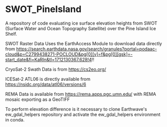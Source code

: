 # SWOT_PineIsland
A repository of code evaluating ice surface elevation heights from SWOT (Surface Water and Ocean Topography Satellite) over the Pine Island Ice Shelf.

SWOT Raster Data Uses the EarthAccess Module to download data directly from https://search.earthdata.nasa.gov/search/granules?portal=podaac-cloud&p=C2799438271-POCLOUD&pg[0][v]=f&pg[0][gsk]=-start_date&fi=KaRIn&tl=1712130367.628!4!!

CryoSat-2 Swath Data is from https://cs2eo.org/

ICESat-2 ATL06 is directly available from https://nsidc.org/data/atl06/versions/6

REMA Data is available from https://rema.apps.pgc.umn.edu/ with REMA mosaic exporting as a GeoTIFF

To perform elevation difference is it necessary to clone Earthwave's ew_gdal_helpers repository and activate the ew_gdal_helpers environment in conda. 

